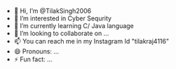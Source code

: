 - 👋 Hi, I’m @TilakSingh2006
- 👀 I’m interested in Cyber Sequrity
- 🌱 I’m currently learning C/ Java language
- 💞️ I’m looking to collaborate on ...
- 📫 You can reach me in my Instagram Id "tilakraj4116"
- 😄 Pronouns: ...
- ⚡ Fun fact: ...

<!---
TilakSingh2006/TilakSingh2006 is a ✨ special ✨ repository because its `README.md` (this file) appears on your GitHub profile.
You can click the Preview link to take a look at your changes.
--->
